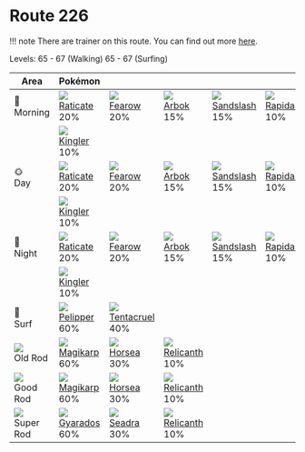 # Route 226

!!! note
    There are trainer on this route. You can find out more [here](../../trainer_changes/route_226/).

Levels: 65 - 67 (Walking) 65 - 67 (Surfing)

Area                         | Pokémon                           | &nbsp;                            | &nbsp;                            | &nbsp;                            | &nbsp;                            | &nbsp;
---                          | ---                               | ---                               | ---                               | ---                               | ---                               | ---
🌅<br>Morning                 | ![][020]<br> [Raticate]<br> 20%  | ![][022]<br> [Fearow]<br> 20%    | ![][024]<br> [Arbok]<br> 15%     | ![][028]<br> [Sandslash]<br> 15% | ![][078]<br> [Rapidash]<br> 10%  | ![][085]<br> [Dodrio]<br> 10%
&nbsp;                       | ![][099]<br> [Kingler]<br> 10%
🌞<br>Day                     | ![][020]<br> [Raticate]<br> 20%  | ![][022]<br> [Fearow]<br> 20%    | ![][024]<br> [Arbok]<br> 15%     | ![][028]<br> [Sandslash]<br> 15% | ![][078]<br> [Rapidash]<br> 10%  | ![][085]<br> [Dodrio]<br> 10%
&nbsp;                       | ![][099]<br> [Kingler]<br> 10%
🌙<br>Night                   | ![][020]<br> [Raticate]<br> 20%  | ![][022]<br> [Fearow]<br> 20%    | ![][024]<br> [Arbok]<br> 15%     | ![][028]<br> [Sandslash]<br> 15% | ![][078]<br> [Rapidash]<br> 10%  | ![][085]<br> [Dodrio]<br> 10%
&nbsp;                       | ![][099]<br> [Kingler]<br> 10%
🌊<br> Surf                   | ![][279]<br> [Pelipper]<br> 60%  | ![][073]<br> [Tentacruel]<br> 40%
![][old-rod]<br> Old Rod     | ![][129]<br> [Magikarp]<br> 60%  | ![][116]<br> [Horsea]<br> 30%    | ![][369]<br> [Relicanth]<br> 10%
![][good-rod]<br> Good Rod   | ![][129]<br> [Magikarp]<br> 60%  | ![][116]<br> [Horsea]<br> 30%    | ![][369]<br> [Relicanth]<br> 10%
![][super-rod]<br> Super Rod | ![][130]<br> [Gyarados]<br> 60%  | ![][117]<br> [Seadra]<br> 30%    | ![][369]<br> [Relicanth]<br> 10%

[Raticate]: ../../pokemon_changes/020/
[Fearow]: ../../pokemon_changes/022/
[Arbok]: ../../pokemon_changes/024/
[Sandslash]: ../../pokemon_changes/028/
[Tentacruel]: ../../pokemon_changes/073/
[Rapidash]: ../../pokemon_changes/078/
[Dodrio]: ../../pokemon_changes/085/
[Kingler]: ../../pokemon_changes/099/
[Horsea]: ../../pokemon_changes/116/
[Seadra]: ../../pokemon_changes/117/
[Magikarp]: ../../pokemon_changes/129/
[Gyarados]: ../../pokemon_changes/130/
[Pelipper]: ../../pokemon_changes/279/
[Relicanth]: ../../pokemon_changes/369/
[good-rod]: ../img/items/good-rod.png
[old-rod]: ../img/items/old-rod.png
[super-rod]: ../img/items/super-rod.png
[020]: ../img/pokemon/020.png
[022]: ../img/pokemon/022.png
[024]: ../img/pokemon/024.png
[028]: ../img/pokemon/028.png
[073]: ../img/pokemon/073.png
[078]: ../img/pokemon/078.png
[085]: ../img/pokemon/085.png
[099]: ../img/pokemon/099.png
[116]: ../img/pokemon/116.png
[117]: ../img/pokemon/117.png
[129]: ../img/pokemon/129.png
[130]: ../img/pokemon/130.png
[279]: ../img/pokemon/279.png
[369]: ../img/pokemon/369.png
